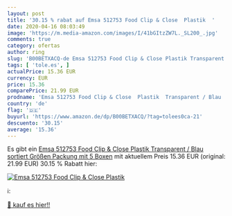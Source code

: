 ```yaml
---
layout: post
title: '30.15 % rabat auf Emsa 512753 Food Clip & Close  Plastik  '
date: 2020-04-16 08:03:49
image: 'https://m.media-amazon.com/images/I/41bGItzZW7L._SL200_.jpg'
comments: true
category: ofertas
author: ring
slug: 'B00BETXACQ-de Emsa 512753 Food Clip & Close Plastik Transparent / Blau...'
tags: [ 'tole.es', ]
actualPrice: 15.36 EUR
currency: EUR
price: 15.36
comparePrice: 21.99 EUR
prodname: 'Emsa 512753 Food Clip & Close  Plastik  Transparent / Blau  sortiert  Größen  Packung mit 5 Boxen'
country: 'de'
flag: '🇩🇪'
buyurl: 'https://www.amazon.de/dp/B00BETXACQ/?tag=tolees0ca-21'
descuento: '30.15'
average: '15.36'
---
```


Es gibt ein [Emsa 512753 Food Clip & Close  Plastik  Transparent / Blau  sortiert  Größen  Packung mit 5 Boxen](https://www.amazon.de/dp/B00BETXACQ/?tag=tolees0ca-21) mit aktuellem Preis 15.36 EUR (original: 21.99 EUR) 30.15 % Rabatt hier:

[![Emsa 512753 Food Clip & Close  Plastik  ](https://m.media-amazon.com/images/I/41bGItzZW7L._SL200_.jpg)](https://www.amazon.de/dp/B00BETXACQ/?tag=tolees0ca-21)

ℹ️:


[🛒 kauf es hier!!](https://www.amazon.de/dp/B00BETXACQ/?tag=tolees0ca-21)
